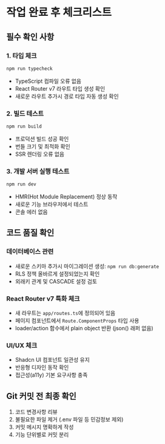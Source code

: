 # 작업 완료 후 체크리스트

## 필수 확인 사항

### 1. 타입 체크
```bash
npm run typecheck
```
- TypeScript 컴파일 오류 없음
- React Router v7 라우트 타입 생성 확인
- 새로운 라우트 추가시 경로 타입 자동 생성 확인

### 2. 빌드 테스트  
```bash
npm run build
```
- 프로덕션 빌드 성공 확인
- 번들 크기 및 최적화 확인
- SSR 렌더링 오류 없음

### 3. 개발 서버 실행 테스트
```bash
npm run dev
```
- HMR(Hot Module Replacement) 정상 동작
- 새로운 기능 브라우저에서 테스트
- 콘솔 에러 없음

## 코드 품질 확인

### 데이터베이스 관련
- 새로운 스키마 추가시 마이그레이션 생성: `npm run db:generate`
- RLS 정책 올바르게 설정되었는지 확인
- 외래키 관계 및 CASCADE 설정 검토

### React Router v7 특화 체크
- 새 라우트는 `app/routes.ts`에 정의되어 있음
- 페이지 컴포넌트에서 `Route.ComponentProps` 타입 사용
- loader/action 함수에서 plain object 반환 (json() 래퍼 없음)

### UI/UX 체크
- Shadcn UI 컴포넌트 일관성 유지
- 반응형 디자인 동작 확인
- 접근성(a11y) 기본 요구사항 충족

## Git 커밋 전 최종 확인
1. 코드 변경사항 리뷰
2. 불필요한 파일 제거 (.env 파일 등 민감정보 제외)
3. 커밋 메시지 명확하게 작성
4. 기능 단위별로 커밋 분리